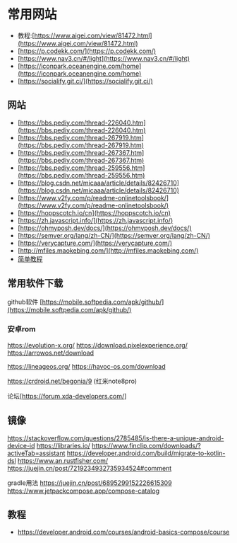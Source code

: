 # 常用网站

- 教程:[https://www.aigei.com/view/81472.html](https://www.aigei.com/view/81472.html)
- [https://p.codekk.com/](https://p.codekk.com/)
- [https://www.nav3.cn/#/light](https://www.nav3.cn/#/light)
- [https://iconpark.oceanengine.com/home](https://iconpark.oceanengine.com/home)
- [https://socialify.git.ci/](https://socialify.git.ci/)

## 网站

- [https://bbs.pediy.com/thread-226040.htm](https://bbs.pediy.com/thread-226040.htm)
- [https://bbs.pediy.com/thread-267919.htm](https://bbs.pediy.com/thread-267919.htm)
- [https://bbs.pediy.com/thread-267367.htm](https://bbs.pediy.com/thread-267367.htm)
- [https://bbs.pediy.com/thread-259556.htm](https://bbs.pediy.com/thread-259556.htm)
- [https://blog.csdn.net/micaaa/article/details/82426710](https://blog.csdn.net/micaaa/article/details/82426710)
- [https://www.v2fy.com/p/readme-onlinetoolsbook/](https://www.v2fy.com/p/readme-onlinetoolsbook/)
- [https://hoppscotch.io/cn](https://hoppscotch.io/cn)
- [https://zh.javascript.info/](https://zh.javascript.info/)
- [https://ohmyposh.dev/docs/](https://ohmyposh.dev/docs/)
- [https://semver.org/lang/zh-CN/](https://semver.org/lang/zh-CN/)
- [https://verycapture.com/](https://verycapture.com/)
- [http://mfiles.maokebing.com/](http://mfiles.maokebing.com/)
- [简单教程](https://www.twle.cn/)
##  常用软件下载


github软件
[https://mobile.softpedia.com/apk/github/](https://mobile.softpedia.com/apk/github/)


### 安卓rom

<https://evolution-x.org/>
<https://download.pixelexperience.org/>
<https://arrowos.net/download>

<https://lineageos.org/>
<https://havoc-os.com/download>

<https://crdroid.net/begonia/9> (红米note8pro)

论坛\[<https://forum.xda-developers.com/>]
## 镜像
<https://stackoverflow.com/questions/2785485/is-there-a-unique-android-device-id>
<https://libraries.io/>
<https://www.finclip.com/downloads/?activeTab=assistant>
<https://developer.android.com/build/migrate-to-kotlin-dsl>
<https://www.an.rustfisher.com/>
<https://juejin.cn/post/7219234932735934524#comment>

gradle用法  <https://juejin.cn/post/6895299152226615309>
<https://www.jetpackcompose.app/compose-catalog>
## 教程

- https://developer.android.com/courses/android-basics-compose/course